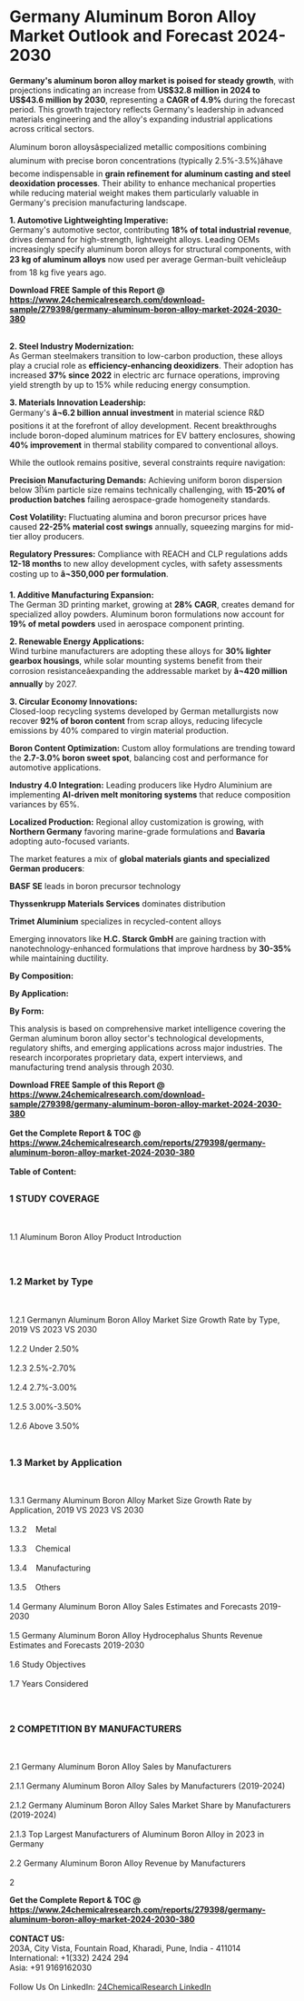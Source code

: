 <h1>Germany Aluminum Boron Alloy Market Outlook and Forecast 2024-2030</h1><p><strong>Germany's aluminum boron alloy market is poised for steady growth</strong>, with projections indicating an increase from <strong>US$32.8 million in 2024 to US$43.6 million by 2030</strong>, representing a <strong>CAGR of 4.9%</strong> during the forecast period. This growth trajectory reflects Germany's leadership in advanced materials engineering and the alloy's expanding industrial applications across critical sectors.</p><p>Aluminum boron alloysâspecialized metallic compositions combining aluminum with precise boron concentrations (typically 2.5%-3.5%)âhave become indispensable in <strong>grain refinement for aluminum casting and steel deoxidation processes</strong>. Their ability to enhance mechanical properties while reducing material weight makes them particularly valuable in Germany's precision manufacturing landscape.</p><p><strong>1. Automotive Lightweighting Imperative:</strong><br>
Germany's automotive sector, contributing <strong>18% of total industrial revenue</strong>, drives demand for high-strength, lightweight alloys. Leading OEMs increasingly specify aluminum boron alloys for structural components, with <strong>23 kg of aluminum alloys</strong> now used per average German-built vehicleâup from 18 kg five years ago.</p><div><b>Download FREE Sample of this Report @ 
            <a href="https://www.24chemicalresearch.com/download-sample/279398/germany-aluminum-boron-alloy-market-2024-2030-380">
            https://www.24chemicalresearch.com/download-sample/279398/germany-aluminum-boron-alloy-market-2024-2030-380</a></b></div><br><p><strong>2. Steel Industry Modernization:</strong><br>
As German steelmakers transition to low-carbon production, these alloys play a crucial role as <strong>efficiency-enhancing deoxidizers</strong>. Their adoption has increased <strong>37% since 2022</strong> in electric arc furnace operations, improving yield strength by up to 15% while reducing energy consumption.</p><p><strong>3. Materials Innovation Leadership:</strong><br>
Germany's <strong>â¬6.2 billion annual investment</strong> in material science R&amp;D positions it at the forefront of alloy development. Recent breakthroughs include boron-doped aluminum matrices for EV battery enclosures, showing <strong>40% improvement</strong> in thermal stability compared to conventional alloys.</p><p>While the outlook remains positive, several constraints require navigation:</p><p><strong>Precision Manufacturing Demands:</strong> Achieving uniform boron dispersion below 3Î¼m particle size remains technically challenging, with <strong>15-20% of production batches</strong> failing aerospace-grade homogeneity standards.</p><p><strong>Cost Volatility:</strong> Fluctuating alumina and boron precursor prices have caused <strong>22-25% material cost swings</strong> annually, squeezing margins for mid-tier alloy producers.</p><p><strong>Regulatory Pressures:</strong> Compliance with REACH and CLP regulations adds <strong>12-18 months</strong> to new alloy development cycles, with safety assessments costing up to <strong>â¬350,000 per formulation</strong>.</p><p><strong>1. Additive Manufacturing Expansion:</strong><br>
The German 3D printing market, growing at <strong>28% CAGR</strong>, creates demand for specialized alloy powders. Aluminum boron formulations now account for <strong>19% of metal powders</strong> used in aerospace component printing.</p><p><strong>2. Renewable Energy Applications:</strong><br>
Wind turbine manufacturers are adopting these alloys for <strong>30% lighter gearbox housings</strong>, while solar mounting systems benefit from their corrosion resistanceâexpanding the addressable market by <strong>â¬420 million annually</strong> by 2027.</p><p><strong>3. Circular Economy Innovations:</strong><br>
Closed-loop recycling systems developed by German metallurgists now recover <strong>92% of boron content</strong> from scrap alloys, reducing lifecycle emissions by 40% compared to virgin material production.</p><p><strong>Boron Content Optimization:</strong> Custom alloy formulations are trending toward the <strong>2.7-3.0% boron sweet spot</strong>, balancing cost and performance for automotive applications.</p><p><strong>Industry 4.0 Integration:</strong> Leading producers like Hydro Aluminium are implementing <strong>AI-driven melt monitoring systems</strong> that reduce composition variances by 65%.</p><p><strong>Localized Production:</strong> Regional alloy customization is growing, with <strong>Northern Germany</strong> favoring marine-grade formulations and <strong>Bavaria</strong> adopting auto-focused variants.</p><p>The market features a mix of <strong>global materials giants and specialized German producers</strong>:</p><p><strong>BASF SE</strong> leads in boron precursor technology</p><p><strong>Thyssenkrupp Materials Services</strong> dominates distribution</p><p><strong>Trimet Aluminium</strong> specializes in recycled-content alloys</p><p>Emerging innovators like <strong>H.C. Starck GmbH</strong> are gaining traction with nanotechnology-enhanced formulations that improve hardness by <strong>30-35%</strong> while maintaining ductility.</p><p><strong>By Composition:</strong></p><p><strong>By Application:</strong></p><p><strong>By Form:</strong></p><p>This analysis is based on comprehensive market intelligence covering the German aluminum boron alloy sector's technological developments, regulatory shifts, and emerging applications across major industries. The research incorporates proprietary data, expert interviews, and manufacturing trend analysis through 2030.</p><div><b>Download FREE Sample of this Report @ 
            <a href="https://www.24chemicalresearch.com/download-sample/279398/germany-aluminum-boron-alloy-market-2024-2030-380">
            https://www.24chemicalresearch.com/download-sample/279398/germany-aluminum-boron-alloy-market-2024-2030-380</a></b></div><br><div><b>Get the Complete Report & TOC @ 
            <a href="https://www.24chemicalresearch.com/reports/279398/germany-aluminum-boron-alloy-market-2024-2030-380">
            https://www.24chemicalresearch.com/reports/279398/germany-aluminum-boron-alloy-market-2024-2030-380</a></b></div><br>
            <b>Table of Content:</b><p><h2><span style="font-size:16px"><strong>1 STUDY COVERAGE</strong></span></h2><br />
<p>1.1 Aluminum Boron Alloy Product Introduction</p><br />
<h2><span style="font-size:16px"><strong>1.2 Market by Type</strong></span></h2><br />
<p>1.2.1 Germanyn Aluminum Boron Alloy Market Size Growth Rate by Type, 2019 VS 2023 VS 2030<br /><br />
1.2.2 Under 2.50%&nbsp;&nbsp; &nbsp;<br /><br />
1.2.3 2.5%-2.70%<br /><br />
1.2.4 2.7%-3.00%<br /><br />
1.2.5 3.00%-3.50%<br /><br />
1.2.6 Above 3.50%<br /><br />
<h2><span style="font-size:16px"><strong>1.3 Market by Application</strong></span></h2><br />
<p>1.3.1 Germany Aluminum Boron Alloy Market Size Growth Rate by Application, 2019 VS 2023 VS 2030<br /><br />
1.3.2&nbsp;&nbsp; &nbsp;Metal<br /><br />
1.3.3&nbsp;&nbsp; &nbsp;Chemical<br /><br />
1.3.4&nbsp;&nbsp; &nbsp;Manufacturing<br /><br />
1.3.5&nbsp;&nbsp; &nbsp;Others<br /><br />
1.4 Germany Aluminum Boron Alloy Sales Estimates and Forecasts 2019-2030<br /><br />
1.5 Germany Aluminum Boron Alloy Hydrocephalus Shunts Revenue Estimates and Forecasts 2019-2030<br /><br />
1.6 Study Objectives<br /><br />
1.7 Years Considered</p><br />
<h2><span style="font-size:16px"><strong>2 COMPETITION BY MANUFACTURERS</strong></span></h2><br />
<p>2.1 Germany Aluminum Boron Alloy Sales by Manufacturers<br /><br />
2.1.1 Germany Aluminum Boron Alloy Sales by Manufacturers (2019-2024)<br /><br />
2.1.2 Germany Aluminum Boron Alloy Sales Market Share by Manufacturers (2019-2024)<br /><br />
2.1.3 Top Largest Manufacturers of Aluminum Boron Alloy in 2023 in Germany<br /><br />
2.2 Germany Aluminum Boron Alloy Revenue by Manufacturers<br /><br />
2</p><div><b>Get the Complete Report & TOC @ 
            <a href="https://www.24chemicalresearch.com/reports/279398/germany-aluminum-boron-alloy-market-2024-2030-380">
            https://www.24chemicalresearch.com/reports/279398/germany-aluminum-boron-alloy-market-2024-2030-380</a></b></div><br><b>CONTACT US:</b><br>
            203A, City Vista, Fountain Road, Kharadi, Pune, India - 411014<br>
            International: +1(332) 2424 294<br>
            Asia: +91 9169162030 <br><br>
            Follow Us On LinkedIn: <a href="https://www.linkedin.com/company/24chemicalresearch/">24ChemicalResearch LinkedIn</a>